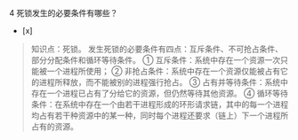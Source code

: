 4
死锁发生的必要条件有哪些？
- [x]  

> 知识点：死锁。
> 发生死锁的必要条件有四点：互斥条件、不可抢占条件、部分分配条件和循环等待条件。 ① 互斥条件：系统中存在一个资源一次只能被一个进程所使用； ②
> 非抢占条件：系统中存在一个资源仅能被占有它的进程所释放，而不能被别的进程强行抢占。 ③
> 占有并等待条件：系统中存在一个进程已占有了分给它的资源，但仍然等待其他资源。 ④
> 循环等待条件：在系统中存在一个由若干进程形成的环形请求链，其中的每一个进程均占有若干种资源中的某一种，同时每个进程还要求（链上）下一个进程所占有的资源。
